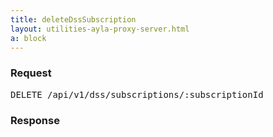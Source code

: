 ```yaml
---
title: deleteDssSubscription
layout: utilities-ayla-proxy-server.html
a: block
---
```


### Request

<pre>
DELETE /api/v1/dss/subscriptions/:subscriptionId
</pre>

### Response
